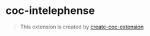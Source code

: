 # coc-intelephense

> This extension is created by [create-coc-extension](https://github.com/fannheyward/create-coc-extension)
